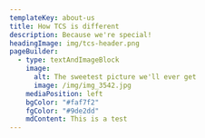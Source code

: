 ```yaml
---
templateKey: about-us
title: How TCS is different
description: Because we're special!
headingImage: img/tcs-header.png
pageBuilder:
  - type: textAndImageBlock
    image:
      alt: The sweetest picture we'll ever get
      image: /img/img_3542.jpg
    mediaPosition: left
    bgColor: "#faf7f2"
    fgColor: "#9de2dd"
    mdContent: This is a test
---
```

